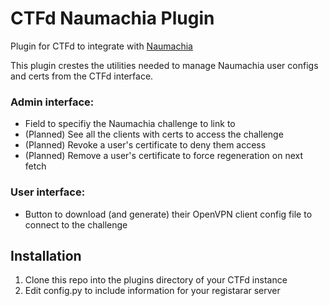 # CTFd Naumachia Plugin
Plugin for CTFd to integrate with [Naumachia](https://github.com/nategraf/Naumachia)

This plugin crestes the utilities needed to manage Naumachia user configs and certs from the CTFd interface.

### Admin interface:
* Field to specifiy the Naumachia challenge to link to
* (Planned) See all the clients with certs to access the challenge
* (Planned) Revoke a user's certificate to deny them access
* (Planned) Remove a user's certificate to force regeneration on next fetch

### User interface:
* Button to download (and generate) their OpenVPN client config file to connect to the challenge

## Installation
1. Clone this repo into the plugins directory of your CTFd instance
2. Edit config.py to include information for your registarar server
